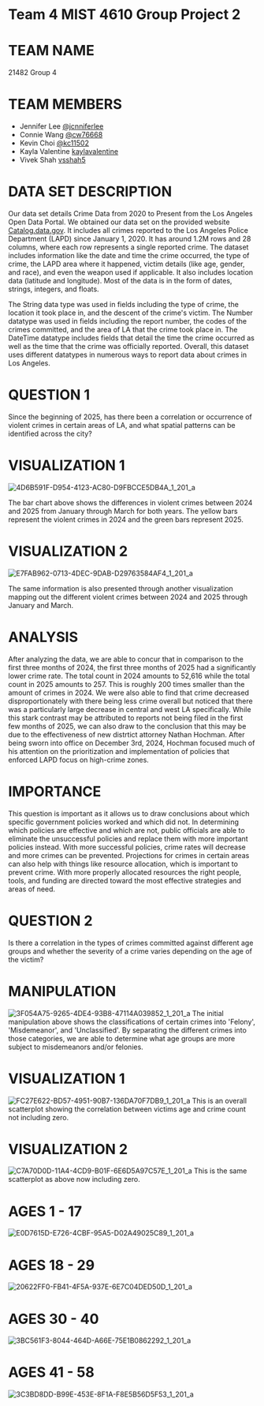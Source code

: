 # Team 4 MIST 4610 Group Project 2

# TEAM NAME
21482 Group 4 


# TEAM MEMBERS
- Jennifer Lee [@jcnniferlee](https://github.com/jcnniferlee/MIST4610GroupProject1.git)
- Connie Wang [@cw76668](https://github.com/cw76668)
- Kevin Choi [@kc11502](https://github.com/kc11502)
- Kayla Valentine [kaylavalentine](https://github.com/kaylavalentine)
- Vivek Shah [vsshah5](https://github.com/vsshah5)

# DATA SET DESCRIPTION
Our data set details Crime Data from 2020 to Present from the Los Angeles Open Data Portal. We obtained our data set on the provided website [Catalog.data.gov](https://catalog.data.gov/dataset/crime-data-from-2020-to-present). It includes all crimes reported to the Los Angeles Police Department (LAPD) since January 1, 2020. It has around 1.2M rows and 28 columns, where each row represents a single reported crime. The dataset includes information like the date and time the crime occurred, the type of crime, the LAPD area where it happened, victim details (like age, gender, and race), and even the weapon used if applicable. It also includes location data (latitude and longitude). Most of the data is in the form of dates, strings, integers, and floats. 

The String data type was used in fields including the type of crime, the location it took place in, and the descent of the crime's victim. The Number datatype was used in fields including the report number, the codes of the crimes committed, and the area of LA that the crime took place in. The DateTime datatype includes fields that detail the time the crime occurred as well as the time that the crime was officially reported. Overall, this dataset uses different datatypes in numerous ways to report data about crimes in Los Angeles.

# QUESTION 1
Since the beginning of 2025, has there been a correlation or occurrence of violent crimes in certain areas of LA, and what spatial patterns can be identified across the city?

# VISUALIZATION 1
![4D6B591F-D954-4123-AC80-D9FBCCE5DB4A_1_201_a](https://github.com/user-attachments/assets/361dab6f-e299-4362-ab77-d9045605bf65)

The bar chart above shows the differences in violent crimes between 2024 and 2025 from January through March for both years. The yellow bars represent the violent crimes in 2024 and the green bars represent 2025. 

# VISUALIZATION 2
![E7FAB962-0713-4DEC-9DAB-D29763584AF4_1_201_a](https://github.com/user-attachments/assets/5e63918c-6fa6-4122-835f-fd7f96c004dd)

The same information is also presented through another visualization mapping out the different violent crimes between 2024 and 2025 through January and March. 

# ANALYSIS 
After analyzing the data, we are able to concur that in comparison to the first three months of 2024, the first three months of 2025 had a significantly lower crime rate. The total count in 2024 amounts to 52,616 while the total count in 2025 amounts to 257. This is roughly 200 times smaller than the amount of crimes in 2024. We were also able to find that crime decreased disproportionately with there being less crime overall but noticed that there was a particularly large decrease in central and west LA specifically. While this stark contrast may be attributed to reports not being filed in the first few months of 2025, we can also draw to the conclusion that this may be due to the effectiveness of new distrtict attorney Nathan Hochman. After being sworn into office on December 3rd, 2024, Hochman focused much of his attention on the prioritization and implementation  of policies that enforced LAPD focus on high-crime zones. 

# IMPORTANCE
This question is important as it allows us to draw conclusions about which specific government policies worked and which did not. In determining which policies are effective and which are not, public officials are able to eliminate the unsuccessful policies and replace them with more important policies instead. With more successful policies, crime rates will decrease and more crimes can be prevented. Projections for crimes in certain areas can also help with things like resource allocation, which is important to prevent crime. With more properly allocated resources the right people, tools, and funding are directed toward the most effective strategies and areas of need.

# QUESTION 2
Is there a correlation in the types of crimes committed against different age groups and whether the severity of a crime varies depending on the age of the victim?

# MANIPULATION
![3F054A75-9265-4DE4-93B8-47114A039852_1_201_a](https://github.com/user-attachments/assets/d9d915f4-f759-4f05-b95a-4cdfc5e046ca)
The initial manipulation above shows the classifications of certain crimes into 'Felony', 'Misdemeanor', and 'Unclassified'. By separating the different crimes into those categories, we are able to determine what age groups are more subject to misdemeanors and/or felonies.

# VISUALIZATION 1
![FC27E622-BD57-4951-90B7-136DA70F7DB9_1_201_a](https://github.com/user-attachments/assets/2c523cd4-7e01-4932-a01f-63b0d7298db5)
This is an overall scatterplot showing the correlation between victims age and crime count not including zero.

# VISUALIZATION 2
![C7A70D0D-11A4-4CD9-B01F-6E6D5A97C57E_1_201_a](https://github.com/user-attachments/assets/16468b32-e2e8-4b4b-a375-96ed61eb272f)
This is the same scatterplot as above now including zero.

# AGES 1 - 17
![E0D7615D-E726-4CBF-95A5-D02A49025C89_1_201_a](https://github.com/user-attachments/assets/f36048f1-212f-491f-9a28-422bd6729d43)

# AGES 18 - 29
![20622FF0-FB41-4F5A-937E-6E7C04DED50D_1_201_a](https://github.com/user-attachments/assets/9b28d1b7-bca7-41e1-905c-7c2f245cf8f9)

# AGES 30 - 40
![3BC561F3-8044-464D-A66E-75E1B0862292_1_201_a](https://github.com/user-attachments/assets/47a915ea-0030-4305-8fce-ace74c6b55d2)

# AGES 41 - 58
![3C3BD8DD-B99E-453E-8F1A-F8E5B56D5F53_1_201_a](https://github.com/user-attachments/assets/dc7b11fa-5ee0-43d0-a4d8-209ef8f46064)





